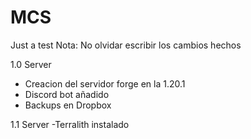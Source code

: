 # MCS
Just a test
Nota: No olvidar escribir los cambios hechos 

1.0 Server
- Creacion del servidor forge en la 1.20.1
- Discord bot añadido
- Backups en Dropbox

1.1 Server 
-Terralith instalado